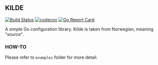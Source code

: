 KILDE
-----
[![Build Status](https://api.travis-ci.org/madebyais/kilde.svg?branch=master)](https://travis-ci.org/madebyais/kilde)
[![codecov](https://codecov.io/gh/madebyais/kilde/branch/master/graph/badge.svg)](https://codecov.io/gh/madebyais/kilde)
[![Go Report Card](https://goreportcard.com/badge/github.com/madebyais/kilde)](https://goreportcard.com/report/github.com/madebyais/kilde)


A simple Go configuration library.
Kilde is taken from Norwegian, meaning "source".

### HOW-TO

Please refer to `examples` folder for more detail.

